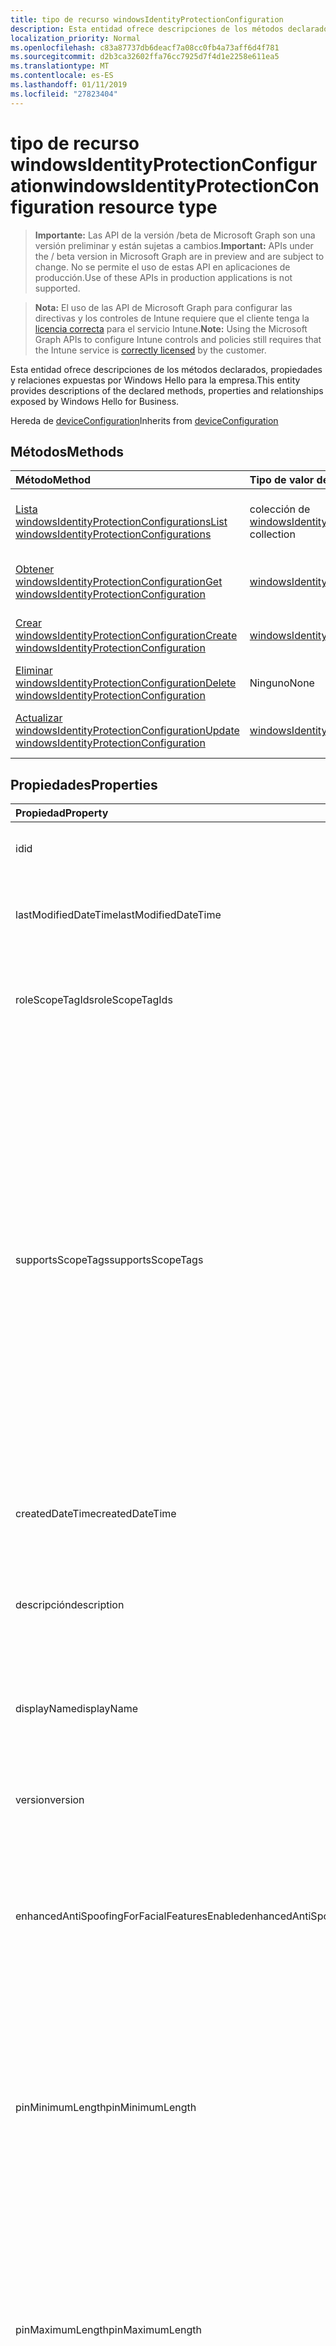 ```yaml
---
title: tipo de recurso windowsIdentityProtectionConfiguration
description: Esta entidad ofrece descripciones de los métodos declarados, propiedades y relaciones expuestas por Windows Hello para la empresa.
localization_priority: Normal
ms.openlocfilehash: c83a87737db6deacf7a08cc0fb4a73aff6d4f781
ms.sourcegitcommit: d2b3ca32602ffa76cc7925d7f4d1e2258e611ea5
ms.translationtype: MT
ms.contentlocale: es-ES
ms.lasthandoff: 01/11/2019
ms.locfileid: "27823404"
---
```

# <a name="windowsidentityprotectionconfiguration-resource-type"></a><span data-ttu-id="03a55-103">tipo de recurso windowsIdentityProtectionConfiguration</span><span class="sxs-lookup"><span data-stu-id="03a55-103">windowsIdentityProtectionConfiguration resource type</span></span>

> <span data-ttu-id="03a55-104">**Importante:** Las API de la versión /beta de Microsoft Graph son una versión preliminar y están sujetas a cambios.</span><span class="sxs-lookup"><span data-stu-id="03a55-104">**Important:** APIs under the / beta version in Microsoft Graph are in preview and are subject to change.</span></span> <span data-ttu-id="03a55-105">No se permite el uso de estas API en aplicaciones de producción.</span><span class="sxs-lookup"><span data-stu-id="03a55-105">Use of these APIs in production applications is not supported.</span></span>

> <span data-ttu-id="03a55-106">**Nota:** El uso de las API de Microsoft Graph para configurar las directivas y los controles de Intune requiere que el cliente tenga la [licencia correcta](https://go.microsoft.com/fwlink/?linkid=839381) para el servicio Intune.</span><span class="sxs-lookup"><span data-stu-id="03a55-106">**Note:** Using the Microsoft Graph APIs to configure Intune controls and policies still requires that the Intune service is [correctly licensed](https://go.microsoft.com/fwlink/?linkid=839381) by the customer.</span></span>

<span data-ttu-id="03a55-107">Esta entidad ofrece descripciones de los métodos declarados, propiedades y relaciones expuestas por Windows Hello para la empresa.</span><span class="sxs-lookup"><span data-stu-id="03a55-107">This entity provides descriptions of the declared methods, properties and relationships exposed by Windows Hello for Business.</span></span>

<span data-ttu-id="03a55-108">Hereda de [deviceConfiguration](../resources/intune-deviceconfig-deviceconfiguration.md)</span><span class="sxs-lookup"><span data-stu-id="03a55-108">Inherits from [deviceConfiguration](../resources/intune-deviceconfig-deviceconfiguration.md)</span></span>

## <a name="methods"></a><span data-ttu-id="03a55-109">Métodos</span><span class="sxs-lookup"><span data-stu-id="03a55-109">Methods</span></span>
|<span data-ttu-id="03a55-110">Método</span><span class="sxs-lookup"><span data-stu-id="03a55-110">Method</span></span>|<span data-ttu-id="03a55-111">Tipo de valor devuelto</span><span class="sxs-lookup"><span data-stu-id="03a55-111">Return Type</span></span>|<span data-ttu-id="03a55-112">Descripción</span><span class="sxs-lookup"><span data-stu-id="03a55-112">Description</span></span>|
|:---|:---|:---|
|[<span data-ttu-id="03a55-113">Lista windowsIdentityProtectionConfigurations</span><span class="sxs-lookup"><span data-stu-id="03a55-113">List windowsIdentityProtectionConfigurations</span></span>](../api/intune-deviceconfig-windowsidentityprotectionconfiguration-list.md)|<span data-ttu-id="03a55-114">colección de [windowsIdentityProtectionConfiguration](../resources/intune-deviceconfig-windowsidentityprotectionconfiguration.md)</span><span class="sxs-lookup"><span data-stu-id="03a55-114">[windowsIdentityProtectionConfiguration](../resources/intune-deviceconfig-windowsidentityprotectionconfiguration.md) collection</span></span>|<span data-ttu-id="03a55-115">Propiedades de la lista y relaciones de los objetos [windowsIdentityProtectionConfiguration](../resources/intune-deviceconfig-windowsidentityprotectionconfiguration.md) .</span><span class="sxs-lookup"><span data-stu-id="03a55-115">List properties and relationships of the [windowsIdentityProtectionConfiguration](../resources/intune-deviceconfig-windowsidentityprotectionconfiguration.md) objects.</span></span>|
|[<span data-ttu-id="03a55-116">Obtener windowsIdentityProtectionConfiguration</span><span class="sxs-lookup"><span data-stu-id="03a55-116">Get windowsIdentityProtectionConfiguration</span></span>](../api/intune-deviceconfig-windowsidentityprotectionconfiguration-get.md)|[<span data-ttu-id="03a55-117">windowsIdentityProtectionConfiguration</span><span class="sxs-lookup"><span data-stu-id="03a55-117">windowsIdentityProtectionConfiguration</span></span>](../resources/intune-deviceconfig-windowsidentityprotectionconfiguration.md)|<span data-ttu-id="03a55-118">Leer las propiedades y las relaciones del objeto [windowsIdentityProtectionConfiguration](../resources/intune-deviceconfig-windowsidentityprotectionconfiguration.md) .</span><span class="sxs-lookup"><span data-stu-id="03a55-118">Read properties and relationships of the [windowsIdentityProtectionConfiguration](../resources/intune-deviceconfig-windowsidentityprotectionconfiguration.md) object.</span></span>|
|[<span data-ttu-id="03a55-119">Crear windowsIdentityProtectionConfiguration</span><span class="sxs-lookup"><span data-stu-id="03a55-119">Create windowsIdentityProtectionConfiguration</span></span>](../api/intune-deviceconfig-windowsidentityprotectionconfiguration-create.md)|[<span data-ttu-id="03a55-120">windowsIdentityProtectionConfiguration</span><span class="sxs-lookup"><span data-stu-id="03a55-120">windowsIdentityProtectionConfiguration</span></span>](../resources/intune-deviceconfig-windowsidentityprotectionconfiguration.md)|<span data-ttu-id="03a55-121">Crear un nuevo objeto [windowsIdentityProtectionConfiguration](../resources/intune-deviceconfig-windowsidentityprotectionconfiguration.md) .</span><span class="sxs-lookup"><span data-stu-id="03a55-121">Create a new [windowsIdentityProtectionConfiguration](../resources/intune-deviceconfig-windowsidentityprotectionconfiguration.md) object.</span></span>|
|[<span data-ttu-id="03a55-122">Eliminar windowsIdentityProtectionConfiguration</span><span class="sxs-lookup"><span data-stu-id="03a55-122">Delete windowsIdentityProtectionConfiguration</span></span>](../api/intune-deviceconfig-windowsidentityprotectionconfiguration-delete.md)|<span data-ttu-id="03a55-123">Ninguno</span><span class="sxs-lookup"><span data-stu-id="03a55-123">None</span></span>|<span data-ttu-id="03a55-124">Elimina un [windowsIdentityProtectionConfiguration](../resources/intune-deviceconfig-windowsidentityprotectionconfiguration.md).</span><span class="sxs-lookup"><span data-stu-id="03a55-124">Deletes a [windowsIdentityProtectionConfiguration](../resources/intune-deviceconfig-windowsidentityprotectionconfiguration.md).</span></span>|
|[<span data-ttu-id="03a55-125">Actualizar windowsIdentityProtectionConfiguration</span><span class="sxs-lookup"><span data-stu-id="03a55-125">Update windowsIdentityProtectionConfiguration</span></span>](../api/intune-deviceconfig-windowsidentityprotectionconfiguration-update.md)|[<span data-ttu-id="03a55-126">windowsIdentityProtectionConfiguration</span><span class="sxs-lookup"><span data-stu-id="03a55-126">windowsIdentityProtectionConfiguration</span></span>](../resources/intune-deviceconfig-windowsidentityprotectionconfiguration.md)|<span data-ttu-id="03a55-127">Actualizar las propiedades de un objeto [windowsIdentityProtectionConfiguration](../resources/intune-deviceconfig-windowsidentityprotectionconfiguration.md) .</span><span class="sxs-lookup"><span data-stu-id="03a55-127">Update the properties of a [windowsIdentityProtectionConfiguration](../resources/intune-deviceconfig-windowsidentityprotectionconfiguration.md) object.</span></span>|

## <a name="properties"></a><span data-ttu-id="03a55-128">Propiedades</span><span class="sxs-lookup"><span data-stu-id="03a55-128">Properties</span></span>
|<span data-ttu-id="03a55-129">Propiedad</span><span class="sxs-lookup"><span data-stu-id="03a55-129">Property</span></span>|<span data-ttu-id="03a55-130">Tipo</span><span class="sxs-lookup"><span data-stu-id="03a55-130">Type</span></span>|<span data-ttu-id="03a55-131">Descripción</span><span class="sxs-lookup"><span data-stu-id="03a55-131">Description</span></span>|
|:---|:---|:---|
|<span data-ttu-id="03a55-132">id</span><span class="sxs-lookup"><span data-stu-id="03a55-132">id</span></span>|<span data-ttu-id="03a55-133">Cadena</span><span class="sxs-lookup"><span data-stu-id="03a55-133">String</span></span>|<span data-ttu-id="03a55-134">Clave de la entidad.</span><span class="sxs-lookup"><span data-stu-id="03a55-134">Key of the entity.</span></span> <span data-ttu-id="03a55-135">Heredado de [deviceConfiguration](../resources/intune-deviceconfig-deviceconfiguration.md)</span><span class="sxs-lookup"><span data-stu-id="03a55-135">Inherited from [deviceConfiguration](../resources/intune-deviceconfig-deviceconfiguration.md)</span></span>|
|<span data-ttu-id="03a55-136">lastModifiedDateTime</span><span class="sxs-lookup"><span data-stu-id="03a55-136">lastModifiedDateTime</span></span>|<span data-ttu-id="03a55-137">DateTimeOffset</span><span class="sxs-lookup"><span data-stu-id="03a55-137">DateTimeOffset</span></span>|<span data-ttu-id="03a55-138">Fecha y hora en la que se modificó el objeto por última vez.</span><span class="sxs-lookup"><span data-stu-id="03a55-138">DateTime the object was last modified.</span></span> <span data-ttu-id="03a55-139">Heredado de [deviceConfiguration](../resources/intune-deviceconfig-deviceconfiguration.md)</span><span class="sxs-lookup"><span data-stu-id="03a55-139">Inherited from [deviceConfiguration](../resources/intune-deviceconfig-deviceconfiguration.md)</span></span>|
|<span data-ttu-id="03a55-140">roleScopeTagIds</span><span class="sxs-lookup"><span data-stu-id="03a55-140">roleScopeTagIds</span></span>|<span data-ttu-id="03a55-141">Colección String</span><span class="sxs-lookup"><span data-stu-id="03a55-141">String collection</span></span>|<span data-ttu-id="03a55-142">Lista de etiquetas de ámbito para esta instancia de entidad.</span><span class="sxs-lookup"><span data-stu-id="03a55-142">List of Scope Tags for this Entity instance.</span></span> <span data-ttu-id="03a55-143">Heredado de [deviceConfiguration](../resources/intune-deviceconfig-deviceconfiguration.md)</span><span class="sxs-lookup"><span data-stu-id="03a55-143">Inherited from [deviceConfiguration](../resources/intune-deviceconfig-deviceconfiguration.md)</span></span>|
|<span data-ttu-id="03a55-144">supportsScopeTags</span><span class="sxs-lookup"><span data-stu-id="03a55-144">supportsScopeTags</span></span>|<span data-ttu-id="03a55-145">Booleano</span><span class="sxs-lookup"><span data-stu-id="03a55-145">Boolean</span></span>|<span data-ttu-id="03a55-146">Indica si la configuración del dispositivo subyacente admite la asignación de etiquetas de ámbito.</span><span class="sxs-lookup"><span data-stu-id="03a55-146">Indicates whether or not the underlying Device Configuration supports the assignment of scope tags.</span></span> <span data-ttu-id="03a55-147">No se permite la asignación a la propiedad ScopeTags cuando este valor es false y entidades no estará visibles para los usuarios con ámbito.</span><span class="sxs-lookup"><span data-stu-id="03a55-147">Assigning to the ScopeTags property is not allowed when this value is false and entities will not be visible to scoped users.</span></span> <span data-ttu-id="03a55-148">Esto se produce para las directivas de heredado creadas en Silverlight y se puede resolver por eliminar y volver a crear la directiva en el Portal de Azure.</span><span class="sxs-lookup"><span data-stu-id="03a55-148">This occurs for Legacy policies created in Silverlight and can be resolved by deleting and recreating the policy in the Azure Portal.</span></span> <span data-ttu-id="03a55-149">Esta propiedad es de sólo lectura.</span><span class="sxs-lookup"><span data-stu-id="03a55-149">This property is read-only.</span></span> <span data-ttu-id="03a55-150">Heredado de [deviceConfiguration](../resources/intune-deviceconfig-deviceconfiguration.md)</span><span class="sxs-lookup"><span data-stu-id="03a55-150">Inherited from [deviceConfiguration](../resources/intune-deviceconfig-deviceconfiguration.md)</span></span>|
|<span data-ttu-id="03a55-151">createdDateTime</span><span class="sxs-lookup"><span data-stu-id="03a55-151">createdDateTime</span></span>|<span data-ttu-id="03a55-152">DateTimeOffset</span><span class="sxs-lookup"><span data-stu-id="03a55-152">DateTimeOffset</span></span>|<span data-ttu-id="03a55-153">Fecha y hora en la que se creó el objeto.</span><span class="sxs-lookup"><span data-stu-id="03a55-153">DateTime the object was created.</span></span> <span data-ttu-id="03a55-154">Heredado de [deviceConfiguration](../resources/intune-deviceconfig-deviceconfiguration.md)</span><span class="sxs-lookup"><span data-stu-id="03a55-154">Inherited from [deviceConfiguration](../resources/intune-deviceconfig-deviceconfiguration.md)</span></span>|
|<span data-ttu-id="03a55-155">descripción</span><span class="sxs-lookup"><span data-stu-id="03a55-155">description</span></span>|<span data-ttu-id="03a55-156">Cadena</span><span class="sxs-lookup"><span data-stu-id="03a55-156">String</span></span>|<span data-ttu-id="03a55-157">Descripción proporcionada por el administrador de la configuración del dispositivo.</span><span class="sxs-lookup"><span data-stu-id="03a55-157">Admin provided description of the Device Configuration.</span></span> <span data-ttu-id="03a55-158">Heredado de [deviceConfiguration](../resources/intune-deviceconfig-deviceconfiguration.md)</span><span class="sxs-lookup"><span data-stu-id="03a55-158">Inherited from [deviceConfiguration](../resources/intune-deviceconfig-deviceconfiguration.md)</span></span>|
|<span data-ttu-id="03a55-159">displayName</span><span class="sxs-lookup"><span data-stu-id="03a55-159">displayName</span></span>|<span data-ttu-id="03a55-160">Cadena</span><span class="sxs-lookup"><span data-stu-id="03a55-160">String</span></span>|<span data-ttu-id="03a55-161">Nombre proporcionado por el administrador de la configuración del dispositivo.</span><span class="sxs-lookup"><span data-stu-id="03a55-161">Admin provided name of the device configuration.</span></span> <span data-ttu-id="03a55-162">Heredado de [deviceConfiguration](../resources/intune-deviceconfig-deviceconfiguration.md)</span><span class="sxs-lookup"><span data-stu-id="03a55-162">Inherited from [deviceConfiguration](../resources/intune-deviceconfig-deviceconfiguration.md)</span></span>|
|<span data-ttu-id="03a55-163">version</span><span class="sxs-lookup"><span data-stu-id="03a55-163">version</span></span>|<span data-ttu-id="03a55-164">Int32</span><span class="sxs-lookup"><span data-stu-id="03a55-164">Int32</span></span>|<span data-ttu-id="03a55-165">Versión de la configuración del dispositivo.</span><span class="sxs-lookup"><span data-stu-id="03a55-165">Version of the device configuration.</span></span> <span data-ttu-id="03a55-166">Heredado de [deviceConfiguration](../resources/intune-deviceconfig-deviceconfiguration.md)</span><span class="sxs-lookup"><span data-stu-id="03a55-166">Inherited from [deviceConfiguration](../resources/intune-deviceconfig-deviceconfiguration.md)</span></span>|
|<span data-ttu-id="03a55-167">enhancedAntiSpoofingForFacialFeaturesEnabled</span><span class="sxs-lookup"><span data-stu-id="03a55-167">enhancedAntiSpoofingForFacialFeaturesEnabled</span></span>|<span data-ttu-id="03a55-168">Booleano</span><span class="sxs-lookup"><span data-stu-id="03a55-168">Boolean</span></span>|<span data-ttu-id="03a55-169">Valor booleano que se usa para permitir mejorada contra la suplantación de reconocimiento de característica faciales acerca de la autenticación de Windows Hola cara.</span><span class="sxs-lookup"><span data-stu-id="03a55-169">Boolean value used to enable enhanced anti-spoofing for facial feature recognition on Windows Hello face authentication.</span></span>|
|<span data-ttu-id="03a55-170">pinMinimumLength</span><span class="sxs-lookup"><span data-stu-id="03a55-170">pinMinimumLength</span></span>|<span data-ttu-id="03a55-171">Int32</span><span class="sxs-lookup"><span data-stu-id="03a55-171">Int32</span></span>|<span data-ttu-id="03a55-172">Valor entero que establece el número mínimo de caracteres necesarios para el Windows Hello de PIN de negocio.</span><span class="sxs-lookup"><span data-stu-id="03a55-172">Integer value that sets the minimum number of characters required for the Windows Hello for Business PIN.</span></span> <span data-ttu-id="03a55-173">Los valores válidos son de 4 a 127 inclusive y menor o igual que el valor establecido para el PIN máximo.</span><span class="sxs-lookup"><span data-stu-id="03a55-173">Valid values are 4 to 127 inclusive and less than or equal to the value set for the maximum PIN.</span></span> <span data-ttu-id="03a55-174">Valores válidos 4 a 127</span><span class="sxs-lookup"><span data-stu-id="03a55-174">Valid values 4 to 127</span></span>|
|<span data-ttu-id="03a55-175">pinMaximumLength</span><span class="sxs-lookup"><span data-stu-id="03a55-175">pinMaximumLength</span></span>|<span data-ttu-id="03a55-176">Int32</span><span class="sxs-lookup"><span data-stu-id="03a55-176">Int32</span></span>|<span data-ttu-id="03a55-177">Valor entero que establece el número máximo de caracteres permitidos para el trabajo PIN.</span><span class="sxs-lookup"><span data-stu-id="03a55-177">Integer value that sets the maximum number of characters allowed for the work PIN.</span></span> <span data-ttu-id="03a55-178">Los valores válidos son de 4 a 127 inclusive y mayor o igual que el valor establecido para el PIN mínimo.</span><span class="sxs-lookup"><span data-stu-id="03a55-178">Valid values are 4 to 127 inclusive and greater than or equal to the value set for the minimum PIN.</span></span> <span data-ttu-id="03a55-179">Valores válidos 4 a 127</span><span class="sxs-lookup"><span data-stu-id="03a55-179">Valid values 4 to 127</span></span>|
|<span data-ttu-id="03a55-180">pinUppercaseCharactersUsage</span><span class="sxs-lookup"><span data-stu-id="03a55-180">pinUppercaseCharactersUsage</span></span>|[<span data-ttu-id="03a55-181">configurationUsage</span><span class="sxs-lookup"><span data-stu-id="03a55-181">configurationUsage</span></span>](../resources/intune-deviceconfig-configurationusage.md)|<span data-ttu-id="03a55-182">Este valor configura el uso de caracteres en mayúsculas en el Windows Hello para profesionales PIN.</span><span class="sxs-lookup"><span data-stu-id="03a55-182">This value configures the use of uppercase characters in the Windows Hello for Business PIN.</span></span> <span data-ttu-id="03a55-183">Los valores posibles son: `blocked`, `required` y `allowed`.</span><span class="sxs-lookup"><span data-stu-id="03a55-183">Possible values are: `blocked`, `required`, `allowed`.</span></span>|
|<span data-ttu-id="03a55-184">pinLowercaseCharactersUsage</span><span class="sxs-lookup"><span data-stu-id="03a55-184">pinLowercaseCharactersUsage</span></span>|[<span data-ttu-id="03a55-185">configurationUsage</span><span class="sxs-lookup"><span data-stu-id="03a55-185">configurationUsage</span></span>](../resources/intune-deviceconfig-configurationusage.md)|<span data-ttu-id="03a55-186">Este valor configura el uso de caracteres en minúsculas en el Windows Hello para profesionales PIN.</span><span class="sxs-lookup"><span data-stu-id="03a55-186">This value configures the use of lowercase characters in the Windows Hello for Business PIN.</span></span> <span data-ttu-id="03a55-187">Los valores posibles son: `blocked`, `required` y `allowed`.</span><span class="sxs-lookup"><span data-stu-id="03a55-187">Possible values are: `blocked`, `required`, `allowed`.</span></span>|
|<span data-ttu-id="03a55-188">pinSpecialCharactersUsage</span><span class="sxs-lookup"><span data-stu-id="03a55-188">pinSpecialCharactersUsage</span></span>|[<span data-ttu-id="03a55-189">configurationUsage</span><span class="sxs-lookup"><span data-stu-id="03a55-189">configurationUsage</span></span>](../resources/intune-deviceconfig-configurationusage.md)|<span data-ttu-id="03a55-190">Controla la capacidad de usar caracteres especiales en el Windows Hello para profesionales PIN.</span><span class="sxs-lookup"><span data-stu-id="03a55-190">Controls the ability to use special characters in the Windows Hello for Business PIN.</span></span> <span data-ttu-id="03a55-191">Los valores posibles son: `blocked`, `required` y `allowed`.</span><span class="sxs-lookup"><span data-stu-id="03a55-191">Possible values are: `blocked`, `required`, `allowed`.</span></span>|
|<span data-ttu-id="03a55-192">pinExpirationInDays</span><span class="sxs-lookup"><span data-stu-id="03a55-192">pinExpirationInDays</span></span>|<span data-ttu-id="03a55-193">Int32</span><span class="sxs-lookup"><span data-stu-id="03a55-193">Int32</span></span>|<span data-ttu-id="03a55-194">Valor entero especifica el período (en días) que se puede usar un NIP antes de que el sistema requiere que el usuario que la cambie.</span><span class="sxs-lookup"><span data-stu-id="03a55-194">Integer value specifies the period (in days) that a PIN can be used before the system requires the user to change it.</span></span> <span data-ttu-id="03a55-195">Los valores válidos son 0 a 730 inclusive.</span><span class="sxs-lookup"><span data-stu-id="03a55-195">Valid values are 0 to 730 inclusive.</span></span> <span data-ttu-id="03a55-196">Valores válidos de 0 a 730.</span><span class="sxs-lookup"><span data-stu-id="03a55-196">Valid values 0 to 730</span></span>|
|<span data-ttu-id="03a55-197">pinPreviousBlockCount</span><span class="sxs-lookup"><span data-stu-id="03a55-197">pinPreviousBlockCount</span></span>|<span data-ttu-id="03a55-198">Int32</span><span class="sxs-lookup"><span data-stu-id="03a55-198">Int32</span></span>|<span data-ttu-id="03a55-199">Controla la capacidad para impedir que los usuarios utilicen más allá de los PIN.</span><span class="sxs-lookup"><span data-stu-id="03a55-199">Controls the ability to prevent users from using past PINs.</span></span> <span data-ttu-id="03a55-200">Esto se debe establecer entre 0 y 50, ambos inclusive, y el PIN del usuario actual se incluye en ese número.</span><span class="sxs-lookup"><span data-stu-id="03a55-200">This must be set between 0 and 50, inclusive, and the current PIN of the user is included in that count.</span></span> <span data-ttu-id="03a55-201">Si se establece en 0, anterior no se almacenan los PIN.</span><span class="sxs-lookup"><span data-stu-id="03a55-201">If set to 0, previous PINs are not stored.</span></span> <span data-ttu-id="03a55-202">No se conserva el historial de PIN a través de un PIN restablecer.</span><span class="sxs-lookup"><span data-stu-id="03a55-202">PIN history is not preserved through a PIN reset.</span></span> <span data-ttu-id="03a55-203">Valores válidos de 0 a 50.</span><span class="sxs-lookup"><span data-stu-id="03a55-203">Valid values 0 to 50</span></span>|
|<span data-ttu-id="03a55-204">pinRecoveryEnabled</span><span class="sxs-lookup"><span data-stu-id="03a55-204">pinRecoveryEnabled</span></span>|<span data-ttu-id="03a55-205">Booleano</span><span class="sxs-lookup"><span data-stu-id="03a55-205">Boolean</span></span>|<span data-ttu-id="03a55-206">Valor booleano que permite a un usuario cambiar su PIN mediante el Windows Hello para servicio de recuperación de PIN de negocio.</span><span class="sxs-lookup"><span data-stu-id="03a55-206">Boolean value that enables a user to change their PIN by using the Windows Hello for Business PIN recovery service.</span></span>|
|<span data-ttu-id="03a55-207">securityDeviceRequired</span><span class="sxs-lookup"><span data-stu-id="03a55-207">securityDeviceRequired</span></span>|<span data-ttu-id="03a55-208">Booleano</span><span class="sxs-lookup"><span data-stu-id="03a55-208">Boolean</span></span>|<span data-ttu-id="03a55-209">Controla si se debe requerir un módulo de plataforma segura (TPM) para aprovisionamiento Windows Hello para la empresa.</span><span class="sxs-lookup"><span data-stu-id="03a55-209">Controls whether to require a Trusted Platform Module (TPM) for provisioning Windows Hello for Business.</span></span> <span data-ttu-id="03a55-210">Un TPM proporciona una ventaja de seguridad adicional en que los datos almacenados en él no se puede usar en otros dispositivos.</span><span class="sxs-lookup"><span data-stu-id="03a55-210">A TPM provides an additional security benefit in that data stored on it cannot be used on other devices.</span></span> <span data-ttu-id="03a55-211">Si se establece en False, todos los dispositivos pueden aprovisionar Windows Hello para la empresa, incluso si no hay un TPM utilizable.</span><span class="sxs-lookup"><span data-stu-id="03a55-211">If set to False, all devices can provision Windows Hello for Business even if there is not a usable TPM.</span></span>|
|<span data-ttu-id="03a55-212">unlockWithBiometricsEnabled</span><span class="sxs-lookup"><span data-stu-id="03a55-212">unlockWithBiometricsEnabled</span></span>|<span data-ttu-id="03a55-213">Booleano</span><span class="sxs-lookup"><span data-stu-id="03a55-213">Boolean</span></span>|<span data-ttu-id="03a55-214">Controla el uso de gestos biométricas, como cara y de huella digital, como una alternativa a la Windows Hola de PIN de negocio.</span><span class="sxs-lookup"><span data-stu-id="03a55-214">Controls the use of biometric gestures, such as face and fingerprint, as an alternative to the Windows Hello for Business PIN.</span></span>  <span data-ttu-id="03a55-215">Si se establece en False, biométricas gestos no se permite.</span><span class="sxs-lookup"><span data-stu-id="03a55-215">If set to False, biometric gestures are not allowed.</span></span> <span data-ttu-id="03a55-216">Los usuarios aún deben configurar un PIN como una copia de seguridad en caso de errores.</span><span class="sxs-lookup"><span data-stu-id="03a55-216">Users must still configure a PIN as a backup in case of failures.</span></span>|
|<span data-ttu-id="03a55-217">useCertificatesForOnPremisesAuthEnabled</span><span class="sxs-lookup"><span data-stu-id="03a55-217">useCertificatesForOnPremisesAuthEnabled</span></span>|<span data-ttu-id="03a55-218">Booleano</span><span class="sxs-lookup"><span data-stu-id="03a55-218">Boolean</span></span>|<span data-ttu-id="03a55-219">Valor booleano que permite Windows Hello para la empresa a usar certificados para autenticar los recursos locales.</span><span class="sxs-lookup"><span data-stu-id="03a55-219">Boolean value that enables Windows Hello for Business to use certificates to authenticate on-premise resources.</span></span>|
|<span data-ttu-id="03a55-220">windowsHelloForBusinessBlocked</span><span class="sxs-lookup"><span data-stu-id="03a55-220">windowsHelloForBusinessBlocked</span></span>|<span data-ttu-id="03a55-221">Booleano</span><span class="sxs-lookup"><span data-stu-id="03a55-221">Boolean</span></span>|<span data-ttu-id="03a55-222">Valor booleano que bloquea Windows Hello para la empresa como un método para iniciar sesión en Windows.</span><span class="sxs-lookup"><span data-stu-id="03a55-222">Boolean value that blocks Windows Hello for Business as a method for signing into Windows.</span></span>|

## <a name="relationships"></a><span data-ttu-id="03a55-223">Relaciones</span><span class="sxs-lookup"><span data-stu-id="03a55-223">Relationships</span></span>
|<span data-ttu-id="03a55-224">Relación</span><span class="sxs-lookup"><span data-stu-id="03a55-224">Relationship</span></span>|<span data-ttu-id="03a55-225">Tipo</span><span class="sxs-lookup"><span data-stu-id="03a55-225">Type</span></span>|<span data-ttu-id="03a55-226">Description</span><span class="sxs-lookup"><span data-stu-id="03a55-226">Description</span></span>|
|:---|:---|:---|
|<span data-ttu-id="03a55-227">groupAssignments</span><span class="sxs-lookup"><span data-stu-id="03a55-227">groupAssignments</span></span>|<span data-ttu-id="03a55-228">colección de [deviceConfigurationGroupAssignment](../resources/intune-deviceconfig-deviceconfigurationgroupassignment.md)</span><span class="sxs-lookup"><span data-stu-id="03a55-228">[deviceConfigurationGroupAssignment](../resources/intune-deviceconfig-deviceconfigurationgroupassignment.md) collection</span></span>|<span data-ttu-id="03a55-229">La lista de asignaciones de grupo para el perfil de configuración del dispositivo.</span><span class="sxs-lookup"><span data-stu-id="03a55-229">The list of group assignments for the device configuration profile.</span></span> <span data-ttu-id="03a55-230">Heredado de [deviceConfiguration](../resources/intune-deviceconfig-deviceconfiguration.md)</span><span class="sxs-lookup"><span data-stu-id="03a55-230">Inherited from [deviceConfiguration](../resources/intune-deviceconfig-deviceconfiguration.md)</span></span>|
|<span data-ttu-id="03a55-231">asignaciones</span><span class="sxs-lookup"><span data-stu-id="03a55-231">assignments</span></span>|<span data-ttu-id="03a55-232">Colección [deviceConfigurationAssignment](../resources/intune-deviceconfig-deviceconfigurationassignment.md)</span><span class="sxs-lookup"><span data-stu-id="03a55-232">[deviceConfigurationAssignment](../resources/intune-deviceconfig-deviceconfigurationassignment.md) collection</span></span>|<span data-ttu-id="03a55-233">La lista de tareas para el perfil de configuración del dispositivo.</span><span class="sxs-lookup"><span data-stu-id="03a55-233">The list of assignments for the device configuration profile.</span></span> <span data-ttu-id="03a55-234">Heredado de [deviceConfiguration](../resources/intune-deviceconfig-deviceconfiguration.md)</span><span class="sxs-lookup"><span data-stu-id="03a55-234">Inherited from [deviceConfiguration](../resources/intune-deviceconfig-deviceconfiguration.md)</span></span>|
|<span data-ttu-id="03a55-235">deviceStatuses</span><span class="sxs-lookup"><span data-stu-id="03a55-235">deviceStatuses</span></span>|<span data-ttu-id="03a55-236">Colección [deviceConfigurationDeviceStatus](../resources/intune-deviceconfig-deviceconfigurationdevicestatus.md)</span><span class="sxs-lookup"><span data-stu-id="03a55-236">[deviceConfigurationDeviceStatus](../resources/intune-deviceconfig-deviceconfigurationdevicestatus.md) collection</span></span>|<span data-ttu-id="03a55-237">Estado de instalación de configuración del dispositivo por dispositivo.</span><span class="sxs-lookup"><span data-stu-id="03a55-237">Device configuration installation status by device.</span></span> <span data-ttu-id="03a55-238">Heredado de [deviceConfiguration](../resources/intune-deviceconfig-deviceconfiguration.md)</span><span class="sxs-lookup"><span data-stu-id="03a55-238">Inherited from [deviceConfiguration](../resources/intune-deviceconfig-deviceconfiguration.md)</span></span>|
|<span data-ttu-id="03a55-239">userStatuses</span><span class="sxs-lookup"><span data-stu-id="03a55-239">userStatuses</span></span>|<span data-ttu-id="03a55-240">Colección [deviceConfigurationUserStatus](../resources/intune-deviceconfig-deviceconfigurationuserstatus.md)</span><span class="sxs-lookup"><span data-stu-id="03a55-240">[deviceConfigurationUserStatus](../resources/intune-deviceconfig-deviceconfigurationuserstatus.md) collection</span></span>|<span data-ttu-id="03a55-241">Estado de instalación de configuración de dispositivo por usuario.</span><span class="sxs-lookup"><span data-stu-id="03a55-241">Device configuration installation status by user.</span></span> <span data-ttu-id="03a55-242">Heredado de [deviceConfiguration](../resources/intune-deviceconfig-deviceconfiguration.md)</span><span class="sxs-lookup"><span data-stu-id="03a55-242">Inherited from [deviceConfiguration](../resources/intune-deviceconfig-deviceconfiguration.md)</span></span>|
|<span data-ttu-id="03a55-243">deviceStatusOverview</span><span class="sxs-lookup"><span data-stu-id="03a55-243">deviceStatusOverview</span></span>|[<span data-ttu-id="03a55-244">deviceConfigurationDeviceOverview</span><span class="sxs-lookup"><span data-stu-id="03a55-244">deviceConfigurationDeviceOverview</span></span>](../resources/intune-deviceconfig-deviceconfigurationdeviceoverview.md)|<span data-ttu-id="03a55-245">Información general sobre el estado de dispositivos de la configuración de dispositivo. Heredado de [deviceConfiguration](../resources/intune-deviceconfig-deviceconfiguration.md)</span><span class="sxs-lookup"><span data-stu-id="03a55-245">Device Configuration devices status overview Inherited from [deviceConfiguration](../resources/intune-deviceconfig-deviceconfiguration.md)</span></span>|
|<span data-ttu-id="03a55-246">userStatusOverview</span><span class="sxs-lookup"><span data-stu-id="03a55-246">userStatusOverview</span></span>|[<span data-ttu-id="03a55-247">deviceConfigurationUserOverview</span><span class="sxs-lookup"><span data-stu-id="03a55-247">deviceConfigurationUserOverview</span></span>](../resources/intune-deviceconfig-deviceconfigurationuseroverview.md)|<span data-ttu-id="03a55-248">Información general sobre el estado de usuarios de la configuración de dispositivo. Heredado de [deviceConfiguration](../resources/intune-deviceconfig-deviceconfiguration.md)</span><span class="sxs-lookup"><span data-stu-id="03a55-248">Device Configuration users status overview Inherited from [deviceConfiguration](../resources/intune-deviceconfig-deviceconfiguration.md)</span></span>|
|<span data-ttu-id="03a55-249">deviceSettingStateSummaries</span><span class="sxs-lookup"><span data-stu-id="03a55-249">deviceSettingStateSummaries</span></span>|<span data-ttu-id="03a55-250">Colección [settingStateDeviceSummary](../resources/intune-deviceconfig-settingstatedevicesummary.md)</span><span class="sxs-lookup"><span data-stu-id="03a55-250">[settingStateDeviceSummary](../resources/intune-deviceconfig-settingstatedevicesummary.md) collection</span></span>|<span data-ttu-id="03a55-251">Resumen de dispositivo sobre el estado de configuración de la configuración de dispositivo. Heredado de [deviceConfiguration](../resources/intune-deviceconfig-deviceconfiguration.md)</span><span class="sxs-lookup"><span data-stu-id="03a55-251">Device Configuration Setting State Device Summary Inherited from [deviceConfiguration](../resources/intune-deviceconfig-deviceconfiguration.md)</span></span>|

## <a name="json-representation"></a><span data-ttu-id="03a55-252">Representación JSON</span><span class="sxs-lookup"><span data-stu-id="03a55-252">JSON Representation</span></span>
<span data-ttu-id="03a55-253">Aquí tiene una representación JSON del recurso.</span><span class="sxs-lookup"><span data-stu-id="03a55-253">Here is a JSON representation of the resource.</span></span>
<!-- {
  "blockType": "resource",
  "keyProperty": "id",
  "@odata.type": "microsoft.graph.windowsIdentityProtectionConfiguration"
}
-->
``` json
{
  "@odata.type": "#microsoft.graph.windowsIdentityProtectionConfiguration",
  "id": "String (identifier)",
  "lastModifiedDateTime": "String (timestamp)",
  "roleScopeTagIds": [
    "String"
  ],
  "supportsScopeTags": true,
  "createdDateTime": "String (timestamp)",
  "description": "String",
  "displayName": "String",
  "version": 1024,
  "enhancedAntiSpoofingForFacialFeaturesEnabled": true,
  "pinMinimumLength": 1024,
  "pinMaximumLength": 1024,
  "pinUppercaseCharactersUsage": "String",
  "pinLowercaseCharactersUsage": "String",
  "pinSpecialCharactersUsage": "String",
  "pinExpirationInDays": 1024,
  "pinPreviousBlockCount": 1024,
  "pinRecoveryEnabled": true,
  "securityDeviceRequired": true,
  "unlockWithBiometricsEnabled": true,
  "useCertificatesForOnPremisesAuthEnabled": true,
  "windowsHelloForBusinessBlocked": true
}
```






